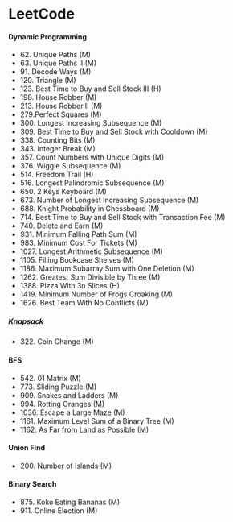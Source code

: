 # LeetCode
#### Dynamic Programming
- 62\. Unique Paths (M)
- 63\. Unique Paths II (M)
- 91\. Decode Ways (M)
- 120\. Triangle (M)
- 123\. Best Time to Buy and Sell Stock III (H)            
- 198\. House Robber (M)
- 213\. House Robber II (M)
- 279\.Perfect Squares (M)
- 300\. Longest Increasing Subsequence (M)
- 309\. Best Time to Buy and Sell Stock with Cooldown (M)
- 338\. Counting Bits (M)
- 343\. Integer Break (M)
- 357\. Count Numbers with Unique Digits (M)
- 376\. Wiggle Subsequence (M)
- 514\. Freedom Trail (H)                                    
- 516\. Longest Palindromic Subsequence (M) 
- 650\. 2 Keys Keyboard (M)
- 673\. Number of Longest Increasing Subsequence (M)
- 688\. Knight Probability in Chessboard (M)
- 714\. Best Time to Buy and Sell Stock with Transaction Fee (M)
- 740\. Delete and Earn (M)
- 931\. Minimum Falling Path Sum (M)
- 983\. Minimum Cost For Tickets (M)
- 1027\. Longest Arithmetic Subsequence (M)
- 1105\. Filling Bookcase Shelves (M)
- 1186\. Maximum Subarray Sum with One Deletion (M)
- 1262\. Greatest Sum Divisible by Three (M)                  
- 1388\. Pizza With 3n Slices (H)                           
- 1419\. Minimum Number of Frogs Croaking (M) 
- 1626\. Best Team With No Conflicts (M)                

##### Knapsack
- 322\. Coin Change (M)

#### BFS
- 542\. 01 Matrix (M)
- 773\. Sliding Puzzle (M)
- 909\. Snakes and Ladders (M)
- 994\. Rotting Oranges (M)
- 1036\. Escape a Large Maze (M)
- 1161\. Maximum Level Sum of a Binary Tree (M)
- 1162\. As Far from Land as Possible (M)

#### Union Find
- 200\. Number of Islands (M)

#### Binary Search
- 875\. Koko Eating Bananas (M)
- 911\. Online Election (M) 

<!-- | Date          | Title                     | Topic 1 | Topic 2 | Difficulty | --> 
<!-- | :--:          | :--                       | :---: | :---:     | :---: | -->
<!-- | 2021-02-09   | [](https://leetcode.com/problems/snakes-and-ladders/)                     | [BFS](https://github.com/ge-wu/LeetCode/blob/main/BFS/0909.Snakes_and_Ladders.cpp)    |             | Medium     | -->
<!-- | 2021-02-08   | [](https://leetcode.com/problems/01-matrix/)                     | [BFS](https://github.com/ge-wu/LeetCode/blob/main/BFS/0542.01_Matrix.cpp)    |             | Medium     | -->
<!-- <!-1- | 2021-02-07   | 1162. As Far from Land as Possible | BFS    |             | Medium     | -1-> -->
<!-- <!-1- | 2021-02-06   | 1036. Escape a Large Maze          | BFS    |             | Hard     | -1-> -->
<!-- <!-1- | 2021-02-05   | 773. Sliding Puzzle                | BFS    |             | Hard     | -1-> -->
<!-- <!-1- | 2021-02-04   | 1161. Maximum Level Sum of a Binary Tree <br /> 994. Rotting Oranges | BFS    |             | Medium     | -1-> -->
<!-- | 2021-02-03    | 63. Unique Paths II                                     | DP    |             | Medium     | -->
<!-- | 2021-02-02    | 516. Longest Palindromic Subsequence                                      | DP    |             | Medium     | -->
<!-- | 2021-02-01    | 91. Decode Ways                                      | DP    |             | Medium     | -->
<!-- | 2021-01-31    | 279.Perfect Squares                                     | DP    |             | Medium     | -->
<!-- | 2021-01-30    | 688. Knight Probability in Chessboard                                      | DP    |             | Medium     | -->
<!-- | 2021-01-29    | 338. Counting Bits                                      | DP    |             | Medium     | -->
<!-- | 2021-01-28    | 911. Online Election                                    | Binary Search    |             | Medium     | -->
<!-- | 2021-01-27    | 875. Koko Eating Bananas                                | Binary Search    |             | Medium     | -->
<!-- | 2021-01-26    | 740. Delete and Earn                                    | DP   |             | Medium     | -->
<!-- | 2021-01-25    | 931. Minimum Falling Path Sum                           | DP   |             | Medium     | -->
<!-- | 2021-01-24    | 62. Unique Paths                                        | DP   |             | Medium     | -->
<!-- | 2021-01-23    | 343. Integer Break                                        | DP   |             | Medium     | -->
<!-- | 2021-01-22    | 1027. Longest Arithmetic Subsequence                                        | DP   |             | Medium     | -->
<!-- | 2021-01-21    | 120.Triangle                                            | DP    |             | Medium     | -->
<!-- | 2021-01-20    | 357. Count Numbers with Unique Digits                   | DP    |             | Medium      | -->
<!-- | 2021-01-19    | 1262. Greatest Sum Divisible by Three                   | DP    |             | Medium      | -->
<!-- | 2021-01-18    | 714. Best Time to Buy and Sell Stock with Transaction Fee | DP    |           | Medium      | -->
<!-- | 2021-01-17    | 1419. Minimum Number of Frogs Croaking                  | DP    |             | Medium      | -->
<!-- | 2021-01-16    | 514. Freedom Trail                                      | DP    |             | Hard      | -->
<!-- | 2021-01-15    | 1388. Pizza With 3n Slices                              | DP    |             | Hard      | -->
<!-- | 2021-01-14    | 322. Coin Change                                        | DP    | Knapsack    | Medium    | -->
<!-- | 2021-01-13    | 1626. Best Team With No Conflicts                       | DP    |             | Medium    | -->
<!-- | 2021-01-12    | 673. Number of Longest Increasing Subsequence           | DP    |             | Medium    | -->
<!-- | 2021-01-11    | 983. Minimum Cost For Tickets                           | DP    |             | Medium    | -->
<!-- | 2021-01-10    | 1105. Filling Bookcase Shelves                          | DP    |             | Medium    | -->
<!-- | 2021-01-09    | 300. Longest Increasing Subsequence                     | DP    |             | Medium    | -->
<!-- | 2021-01-07    | 123. Best Time to Buy and Sell Stock III                | DP    |             | Hard      | -->
<!-- | 2021-01-06    | 309. Best Time to Buy and Sell Stock with Cooldown      | DP    |             | Medium    | -->
<!-- | 2021-01-05    | 1186. Maximum Subarray Sum with One Deletion            | DP    |             | Medium    | -->
<!-- | 2021-01-04    | 376. Wiggle Subsequence                                 | DP    |             | Medium    | -->
<!-- | 2021-01-03    | 213. House Robber II                                    | DP    |             | Medium    | -->
<!-- | 2021-01-02    | 198. House Robber                                       | DP    |             | Medium    | -->
<!-- | 2021-01-01    | 650. 2 Keys Keyboard                                    | DP    |             | Medium    | -->
